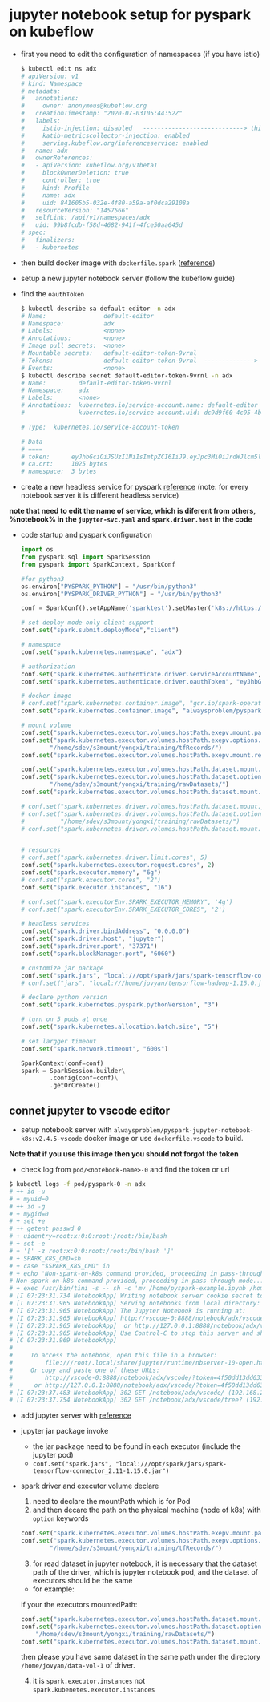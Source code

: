 # jupyter notebook setup for pyspark on kubeflow

- first you need to edit the configuration of namespaces (if you have istio)

  ```bash
  $ kubectl edit ns adx
  # apiVersion: v1
  # kind: Namespace
  # metadata:
  #   annotations:
  #     owner: anonymous@kubeflow.org
  #   creationTimestamp: "2020-07-03T05:44:52Z"
  #   labels:
  #     istio-injection: disabled   ----------------------------> this should be `disabled`
  #     katib-metricscollector-injection: enabled
  #     serving.kubeflow.org/inferenceservice: enabled
  #   name: adx
  #   ownerReferences:
  #   - apiVersion: kubeflow.org/v1beta1
  #     blockOwnerDeletion: true
  #     controller: true
  #     kind: Profile
  #     name: adx
  #     uid: 841605b5-032e-4f80-a59a-af0dca29108a
  #   resourceVersion: "1457566"
  #   selfLink: /api/v1/namespaces/adx
  #   uid: 99b8fcdb-f58d-4682-941f-4fce50aa645d
  # spec:
  #   finalizers:
  #   - kubernetes
  ```

- then build docker image with `dockerfile.spark` ([reference](https://www.kubeflow.org/docs/notebooks/custom-notebook/))
- setup a new jupyter notebook server (follow the kubeflow guide)
- find the `oauthToken`

  ```bash
  $ kubectl describe sa default-editor -n adx
  # Name:                default-editor
  # Namespace:           adx
  # Labels:              <none>
  # Annotations:         <none>
  # Image pull secrets:  <none>
  # Mountable secrets:   default-editor-token-9vrnl
  # Tokens:              default-editor-token-9vrnl  --------------> this is what we want
  # Events:              <none>
  $ kubectl describe secret default-editor-token-9vrnl -n adx
  # Name:         default-editor-token-9vrnl
  # Namespace:    adx
  # Labels:       <none>
  # Annotations:  kubernetes.io/service-account.name: default-editor
  #               kubernetes.io/service-account.uid: dc9d9f60-4c95-4b83-ba9b-a5a066e31cf1

  # Type:  kubernetes.io/service-account-token

  # Data
  # ====
  # token:      eyJhbGciOiJSUzI1NiIsImtpZCI6IiJ9.eyJpc3MiOiJrdWJlcm5ldGVzL3NlcnZpY2VhY2NvdW50Iiwia3ViZXJuZXRlcy5pby9zZXJ2aWNlYWNjb3VudC9uYW1lc3BhY2UiOiJhZHgiLCJrdWJlcm5ldGVzLmlvL3NlcnZpY2VhY2NvdW50L3NlY3JldC5uYW1lIjoiZGVmYXVsdC1lZGl0b3ItdG9rZW4tOXZybmwiLCJrdWJlcm5ldGVzLmlvL3NlcnZpY2VhY2NvdW50L3NlcnZpY2UtYWNjb3VudC5uYW1lIjoiZGVmYXVsdC1lZGl0b3IiLCJrdWJlcm5ldGVzLmlvL3NlcnZpY2VhY2NvdW50L3NlcnZpY2UtYWNjb3VudC51aWQiOiJkYzlkOWY2MC00Yzk1LTRiODMtYmE5Yi1hNWEwNjZlMzFjZjEiLCJzdWIiOiJzeXN0ZW06c2VydmljZWFjY291bnQ6YWR4OmRlZmF1bHQtZWRpdG9yIn0.BX-ZEMtLicSnobcxDGJu_V6SXIb6M53ax4PNsDU0sOInWhRFI6QFzJURt3o4TFfI4x0HV5TKrdI2aCPQUw2GcCRxpZDaoMaJqL7Qb89LBn_1-gWIOPzSwCz0vHUe0LoRpWAZViuJUb6Wd1GoZGTYVJ8k_JtzdNmmIj-IxVCsgTbGP_dSlJpUhQsw0twbUpXqZEB5IEg5sSew5z59JNYJHPGSMICgkPWnL4DTeUQh3W-4K_L7JStqMvUAejFti_ZssqTr7fKwoEXWKAx4OnMYnfamy4tOgtTPNnV12IXG93oiaC0M392sA_UPkNgpUhKk3XAA4sBoBWoPk55zpwA9tg ----------------------> and token is wanted.
  # ca.crt:     1025 bytes
  # namespace:  3 bytes
  ```

- create a new headless service for pyspark [reference](./jupyter-svc.yaml) (note: for every notebook server it is different headless service)

**note that need to edit the name of service, which is diferent from others, %notebook% in the `jupyter-svc.yaml` and `spark.driver.host` in the code**

- code startup and pyspark configuration

  ```python
  import os
  from pyspark.sql import SparkSession
  from pyspark import SparkContext, SparkConf

  #for python3
  os.environ["PYSPARK_PYTHON"] = "/usr/bin/python3"
  os.environ["PYSPARK_DRIVER_PYTHON"] = "/usr/bin/python3"

  conf = SparkConf().setAppName('sparktest').setMaster('k8s://https://kubernetes.default.svc:443')

  # set deploy mode only client support
  conf.set("spark.submit.deployMode","client")

  # namespace
  conf.set("spark.kubernetes.namespace", "adx")

  # authorization
  conf.set("spark.kubernetes.authenticate.driver.serviceAccountName", "default-editor")
  conf.set("spark.kubernetes.authenticate.driver.oauthToken", "eyJhbGciOiJSUzI1NiIsImtpZCI6IiJ9.eyJpc3MiOiJrdWJlcm5ldGVzL3NlcnZpY2VhY2NvdW50Iiwia3ViZXJuZXRlcy5pby9zZXJ2aWNlYWNjb3VudC9uYW1lc3BhY2UiOiJhZHgiLCJrdWJlcm5ldGVzLmlvL3NlcnZpY2VhY2NvdW50L3NlY3JldC5uYW1lIjoiZGVmYXVsdC1lZGl0b3ItdG9rZW4tOXZybmwiLCJrdWJlcm5ldGVzLmlvL3NlcnZpY2VhY2NvdW50L3NlcnZpY2UtYWNjb3VudC5uYW1lIjoiZGVmYXVsdC1lZGl0b3IiLCJrdWJlcm5ldGVzLmlvL3NlcnZpY2VhY2NvdW50L3NlcnZpY2UtYWNjb3VudC51aWQiOiJkYzlkOWY2MC00Yzk1LTRiODMtYmE5Yi1hNWEwNjZlMzFjZjEiLCJzdWIiOiJzeXN0ZW06c2VydmljZWFjY291bnQ6YWR4OmRlZmF1bHQtZWRpdG9yIn0.BX-ZEMtLicSnobcxDGJu_V6SXIb6M53ax4PNsDU0sOInWhRFI6QFzJURt3o4TFfI4x0HV5TKrdI2aCPQUw2GcCRxpZDaoMaJqL7Qb89LBn_1-gWIOPzSwCz0vHUe0LoRpWAZViuJUb6Wd1GoZGTYVJ8k_JtzdNmmIj-IxVCsgTbGP_dSlJpUhQsw0twbUpXqZEB5IEg5sSew5z59JNYJHPGSMICgkPWnL4DTeUQh3W-4K_L7JStqMvUAejFti_ZssqTr7fKwoEXWKAx4OnMYnfamy4tOgtTPNnV12IXG93oiaC0M392sA_UPkNgpUhKk3XAA4sBoBWoPk55zpwA9tg") # here is `oauthToken`

  # docker image
  # conf.set("spark.kubernetes.container.image", "gcr.io/spark-operator/spark-py:v2.4.5")
  conf.set("spark.kubernetes.container.image", "alwaysproblem/pyspark-operator-k8s:v2.4.5-tfr")

  # mount volume
  conf.set("spark.kubernetes.executor.volumes.hostPath.exepv.mount.path","/work")
  conf.set("spark.kubernetes.executor.volumes.hostPath.exepv.options.path",
          "/home/sdev/s3mount/yongxi/training/tfRecords/")
  conf.set("spark.kubernetes.executor.volumes.hostPath.exepv.mount.readOnly", "false")

  conf.set("spark.kubernetes.executor.volumes.hostPath.dataset.mount.path","/home/jovyan/data-vol-1")
  conf.set("spark.kubernetes.executor.volumes.hostPath.dataset.options.path",
          "/home/sdev/s3mount/yongxi/training/rawDatasets/")
  conf.set("spark.kubernetes.executor.volumes.hostPath.dataset.mount.readOnly", "true")

  # conf.set("spark.kubernetes.driver.volumes.hostPath.dataset.mount.path","/dataset")
  # conf.set("spark.kubernetes.driver.volumes.hostPath.dataset.options.path",
  #          "/home/sdev/s3mount/yongxi/training/rawDatasets/")
  # conf.set("spark.kubernetes.driver.volumes.hostPath.dataset.mount.readOnly", "true")


  # resources
  # conf.set("spark.kubernetes.driver.limit.cores", 5)
  conf.set("spark.kubernetes.executor.request.cores", 2)
  conf.set("spark.executor.memory", "6g")
  # conf.set("spark.executor.cores", "2")
  conf.set("spark.executor.instances", "16")

  # conf.set("spark.executorEnv.SPARK_EXECUTOR_MEMORY", '4g')
  # conf.set("spark.executorEnv.SPARK_EXECUTOR_CORES", '2')

  # headless services 
  conf.set("spark.driver.bindAddress", "0.0.0.0")
  conf.set("spark.driver.host", "jupyter")
  conf.set("spark.driver.port", "37371")
  conf.set("spark.blockManager.port", "6060")

  # customize jar package
  conf.set("spark.jars", "local:///opt/spark/jars/spark-tensorflow-connector_2.11-1.15.0.jar")
  # conf.set("jars", "local:///home/jovyan/tensorflow-hadoop-1.15.0.jar")

  # declare python version
  conf.set("spark.kubernetes.pyspark.pythonVersion", "3")

  # turn on 5 pods at once
  conf.set("spark.kubernetes.allocation.batch.size", "5")

  # set largger timeout
  conf.set("spark.network.timeout", "600s")
  
  SparkContext(conf=conf)
  spark = SparkSession.builder\
          .config(conf=conf)\
          .getOrCreate()
  ```

## connet jupyter to vscode editor

- setup notebook server with `alwaysproblem/pyspark-jupyter-notebook-k8s:v2.4.5-vscode` docker image or use `dockerfile.vscode` to build.

**Note that if you use this image then you should not forgot the token**

- check log from `pod/<notebook-name>-0` and find the token or url

```bash
$ kubectl logs -f pod/pyspark-0 -n adx
# ++ id -u
# + myuid=0
# ++ id -g
# + mygid=0
# + set +e
# ++ getent passwd 0
# + uidentry=root:x:0:0:root:/root:/bin/bash
# + set -e
# + '[' -z root:x:0:0:root:/root:/bin/bash ']'
# + SPARK_K8S_CMD=sh
# + case "$SPARK_K8S_CMD" in
# + echo 'Non-spark-on-k8s command provided, proceeding in pass-through mode...'
# Non-spark-on-k8s command provided, proceeding in pass-through mode...
# + exec /usr/bin/tini -s -- sh -c 'mv /home/pyspark-example.ipynb /home/jupyter-svc.yaml /home/jovyan/ && jupyter notebook # --notebook-dir=/home/jovyan --ip=0.0.0.0 --no-browser --allow-root --port=8888  --NotebookApp.allow_origin='\''*'\'' --NotebookApp.# base_url=${NB_PREFIX}'
# [I 07:23:31.734 NotebookApp] Writing notebook server cookie secret to /root/.local/share/jupyter/runtime/notebook_cookie_secret
# [I 07:23:31.965 NotebookApp] Serving notebooks from local directory: /home/jovyan
# [I 07:23:31.965 NotebookApp] The Jupyter Notebook is running at:
# [I 07:23:31.965 NotebookApp] http://vscode-0:8888/notebook/adx/vscode/?token=4f50dd13dd63388a549b81bdeda235a53480ba4a83b8e8dc
# [I 07:23:31.965 NotebookApp]  or http://127.0.0.1:8888/notebook/adx/vscode/?token=4f50dd13dd63388a549b81bdeda235a53480ba4a83b8e8dc
# [I 07:23:31.965 NotebookApp] Use Control-C to stop this server and shut down all kernels (twice to skip confirmation).
# [C 07:23:31.969 NotebookApp] 
#     
#     To access the notebook, open this file in a browser:
#         file:///root/.local/share/jupyter/runtime/nbserver-10-open.html
#     Or copy and paste one of these URLs:
#         http://vscode-0:8888/notebook/adx/vscode/?token=4f50dd13dd63388a549b81bdeda235a53480ba4a83b8e8dc
#      or http://127.0.0.1:8888/notebook/adx/vscode/?token=4f50dd13dd63388a549b81bdeda235a53480ba4a83b8e8dc
# [I 07:23:37.483 NotebookApp] 302 GET /notebook/adx/vscode/ (192.168.2.241) 0.66ms
# [I 07:23:37.754 NotebookApp] 302 GET /notebook/adx/vscode/tree? (192.168.2.241) 0.90ms
```

- add jupyter server with [reference](https://code.visualstudio.com/docs/python/jupyter-support#_connect-to-a-remote-jupyter-server)

- jupyter jar package invoke
  - the jar package need to be found in each executor (include the jupyter pod)
  - `conf.set("spark.jars", "local:///opt/spark/jars/spark-tensorflow-connector_2.11-1.15.0.jar")`

- spark driver and executor volume declare
  1. need to declare the mountPath which is for Pod
  2. and then decare the path on the physical machine (node of k8s) with `option` keywords

  ```python
  conf.set("spark.kubernetes.executor.volumes.hostPath.exepv.mount.path","/work")
  conf.set("spark.kubernetes.executor.volumes.hostPath.exepv.options.path",
          "/home/sdev/s3mount/yongxi/training/tfRecords/")
  ```

  3. for read dataset in jupyter notebook, it is necessary that the dataset path of the driver, which is jupyter notebook pod, and the dataset of executors should be the same
    - for example:

    if your the executors mountedPath:

    ```python
    conf.set("spark.kubernetes.executor.volumes.hostPath.dataset.mount.path","/home/jovyan/data-vol-1")
    conf.set("spark.kubernetes.executor.volumes.hostPath.dataset.options.path",
        "/home/sdev/s3mount/yongxi/training/rawDatasets/")
    conf.set("spark.kubernetes.executor.volumes.hostPath.dataset.mount.readOnly", "true")
    ```

    then please you have same dataset in the same path under the directory `/home/jovyan/data-vol-1` of driver.
  
  4. it is `spark.executor.instances` not `spark.kubenetes.executor.instances`